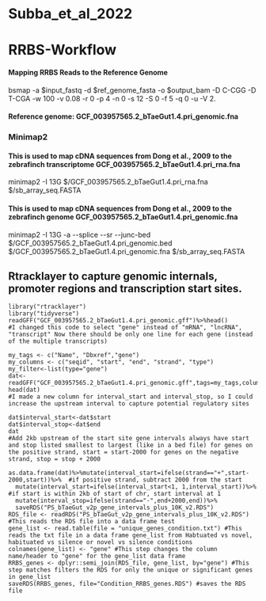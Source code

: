 # Subba_et_al_2022
# RRBS-Workflow
#### Mapping RRBS Reads to the Reference Genome
bsmap -a $input_fastq -d $ref_genome_fasta -o $output_bam -D C-CGG -D T-CGA -w 100 -v 0.08 -r 0 -p 4 -n 0 -s 12 -S 0 -f 5 -q 0 -u -V 2. 

#### Reference genome: GCF_003957565.2_bTaeGut1.4.pri_genomic.fna

### Minimap2 

#### This is used to map cDNA sequences from Dong et al., 2009 to the zebrafinch transcriptome GCF_003957565.2_bTaeGut1.4.pri_rna.fna

minimap2 -I 13G $/GCF_003957565.2_bTaeGut1.4.pri_rna.fna $/sb_array_seq.FASTA

#### This is used to map cDNA sequences from Dong et al., 2009 to the zebrafinch genome GCF_003957565.2_bTaeGut1.4.pri_genomic.fna

minimap2 -I 13G -a --splice --sr --junc-bed $/GCF_003957565.2_bTaeGut1.4.pri_genomic.bed $/GCF_003957565.2_bTaeGut1.4.pri_genomic.fna $/sb_array_seq.FASTA 

## Rtracklayer to capture genomic internals, promoter regions and transcription start sites.

```{r}
library("rtracklayer")
library("tidyverse")
readGFF("GCF_003957565.2_bTaeGut1.4.pri_genomic.gff")%>%head()
#I changed this code to select "gene" instead of "mRNA", "lncRNA", "transcript" Now there should be only one line for each gene (instead of the multiple transcripts)
```
```{r}
my_tags <- c("Name", "Dbxref","gene")
my_columns <- c("seqid", "start", "end", "strand", "type")
my_filter<-list(type="gene")
dat<-readGFF("GCF_003957565.2_bTaeGut1.4.pri_genomic.gff",tags=my_tags,columns=my_columns,filter=my_filter)
head(dat)
#I made a new column for interval_start and interval_stop, so I could increase the upstream interval to capture potential regulatory sites
```
```{r}
dat$interval_start<-dat$start
dat$interval_stop<-dat$end
dat
#Add 2kb upstream of the start site gene intervals always have start and stop listed smallest to largest (like in a bed file) for genes on the positive strand, start = start-2000 for genes on the negative strand, stop = stop + 2000
```


```{r}
as.data.frame(dat)%>%mutate(interval_start=ifelse(strand=="+",start-2000,start))%>%  #if positive strand, subtract 2000 from the start
  mutate(interval_start=ifelse(interval_start<1, 1,interval_start))%>%  #if start is within 2kb of start of chr, start interval at 1
  mutate(interval_stop=ifelse(strand=="-",end+2000,end))%>%
  saveRDS("PS_bTaeGut_v2p_gene_intervals_plus_10K_v2.RDS")
RDS_file <- readRDS("PS_bTaeGut_v2p_gene_intervals_plus_10K_v2.RDS") #This reads the RDS file into a data frame test
gene_list <- read.table(file = "unique_genes_condition.txt") #This reads the txt file in a data frame gene_list from Habtuated vs novel, habituated vs silence or novel vs silence conditions
colnames(gene_list) <- "gene" #This step changes the column name/header to "gene" for the gene_list data frame
RRBS_genes <- dplyr::semi_join(RDS_file, gene_list, by="gene") #This step matches filters the RDS for only the unique or significant genes in gene_list
saveRDS(RRBS_genes, file="Condition_RRBS_genes.RDS") #saves the RDS file
```
